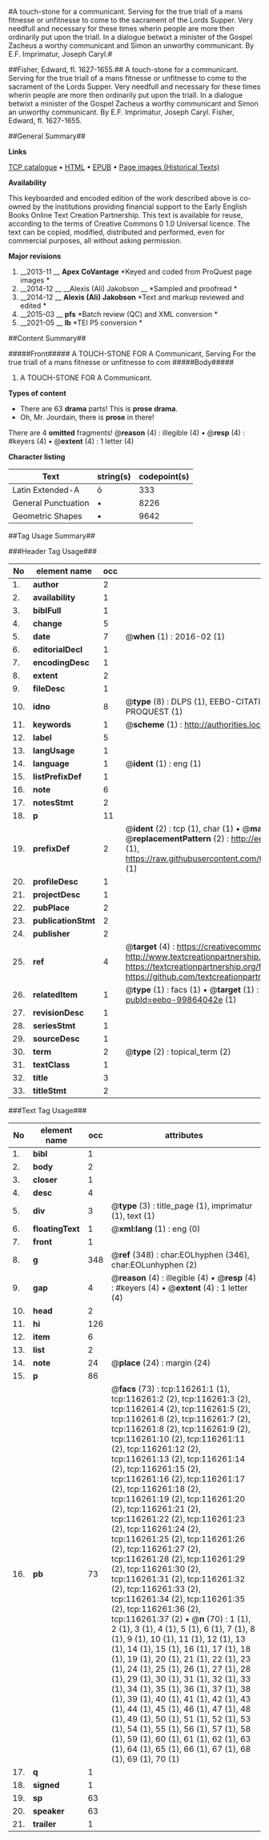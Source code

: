 #A touch-stone for a communicant. Serving for the true triall of a mans fitnesse or unfitnesse to come to the sacrament of the Lords Supper. Very needfull and necessary for these times wherin people are more then ordinarily put upon the triall. In a dialogue betwixt a minister of the Gospel Zacheus a worthy communicant and Simon an unworthy communicant. By E.F. Imprimatur, Joseph Caryl.#

##Fisher, Edward, fl. 1627-1655.##
A touch-stone for a communicant. Serving for the true triall of a mans fitnesse or unfitnesse to come to the sacrament of the Lords Supper. Very needfull and necessary for these times wherin people are more then ordinarily put upon the triall. In a dialogue betwixt a minister of the Gospel Zacheus a worthy communicant and Simon an unworthy communicant. By E.F. Imprimatur, Joseph Caryl.
Fisher, Edward, fl. 1627-1655.

##General Summary##

**Links**

[TCP catalogue](http://www.ota.ox.ac.uk/tcp/)  • 
[HTML](http://tei.it.ox.ac.uk/tcp/Texts-HTML/free/A84/A84590.html)  • 
[EPUB](http://tei.it.ox.ac.uk/tcp/Texts-EPUB/free/A84/A84590.epub) • 
[Page images (Historical Texts)](https://historicaltexts.jisc.ac.uk/eebo-99864042e)

**Availability**

This keyboarded and encoded edition of the work described above is co-owned by the
    institutions providing financial support to the Early English Books Online Text Creation
    Partnership. This text is available for reuse, according to the terms of  Creative Commons 0 1.0 Universal
    licence. The text can be copied, modified, distributed and performed, even for commercial
    purposes, all without asking permission.

**Major revisions**

1. __2013-11 __ __Apex CoVantage__ *Keyed and coded from ProQuest page images *
1. __2014-12 __ __Alexis (Ali) Jakobson __ *Sampled and proofread *
1. __2014-12 __ __Alexis (Ali) Jakobson__ *Text and markup reviewed and edited *
1. __2015-03 __ __pfs__ *Batch review (QC) and XML conversion *
1. __2021-05 __ __lb__ *TEI P5 conversion *

##Content Summary##

#####Front#####
A TOUCH-STONE FOR A Communicant, Serving For the true triall of a mans fitnesse or unfitnesse to com
#####Body#####

1. A TOUCH-STONE FOR A Communicant.

**Types of content**

  * There are 63 **drama** parts! This is **prose drama**.
  * Oh, Mr. Jourdain, there is **prose** in there!

There are 4 **omitted** fragments! 
 @__reason__ (4) : illegible (4)  •  @__resp__ (4) : #keyers (4)  •  @__extent__ (4) : 1 letter (4)

**Character listing**


|Text|string(s)|codepoint(s)|
|---|---|---|
|Latin Extended-A|ō|333|
|General Punctuation|•|8226|
|Geometric Shapes|▪|9642|

##Tag Usage Summary##

###Header Tag Usage###

|No|element name|occ|attributes|
|---|---|---|---|
|1.|__author__|2||
|2.|__availability__|1||
|3.|__biblFull__|1||
|4.|__change__|5||
|5.|__date__|7| @__when__ (1) : 2016-02 (1)|
|6.|__editorialDecl__|1||
|7.|__encodingDesc__|1||
|8.|__extent__|2||
|9.|__fileDesc__|1||
|10.|__idno__|8| @__type__ (8) : DLPS (1), EEBO-CITATION (1), VID (1), EEBO-PROQUEST (1), STC (3), PROQUEST (1)|
|11.|__keywords__|1| @__scheme__ (1) : http://authorities.loc.gov/ (1)|
|12.|__label__|5||
|13.|__langUsage__|1||
|14.|__language__|1| @__ident__ (1) : eng (1)|
|15.|__listPrefixDef__|1||
|16.|__note__|6||
|17.|__notesStmt__|2||
|18.|__p__|11||
|19.|__prefixDef__|2| @__ident__ (2) : tcp (1), char (1)  •  @__matchPattern__ (2) : ([0-9\-]+):([0-9IVX]+) (1), (.+) (1)  •  @__replacementPattern__ (2) : http://eebo.chadwyck.com/downloadtiff?vid=$1&page=$2 (1), https://raw.githubusercontent.com/textcreationpartnership/Texts/master/tcpchars.xml#$1 (1)|
|20.|__profileDesc__|1||
|21.|__projectDesc__|1||
|22.|__pubPlace__|2||
|23.|__publicationStmt__|2||
|24.|__publisher__|2||
|25.|__ref__|4| @__target__ (4) : https://creativecommons.org/publicdomain/zero/1.0/ (1), http://www.textcreationpartnership.org/docs/. (1), https://textcreationpartnership.org/faq/#faq05 (1), https://github.com/textcreationpartnership (1)|
|26.|__relatedItem__|1| @__type__ (1) : facs (1)  •  @__target__ (1) : https://data.historicaltexts.jisc.ac.uk/view?pubId=eebo-99864042e (1)|
|27.|__revisionDesc__|1||
|28.|__seriesStmt__|1||
|29.|__sourceDesc__|1||
|30.|__term__|2| @__type__ (2) : topical_term (2)|
|31.|__textClass__|1||
|32.|__title__|3||
|33.|__titleStmt__|2||


###Text Tag Usage###

|No|element name|occ|attributes|
|---|---|---|---|
|1.|__bibl__|1||
|2.|__body__|2||
|3.|__closer__|1||
|4.|__desc__|4||
|5.|__div__|3| @__type__ (3) : title_page (1), imprimatur (1), text (1)|
|6.|__floatingText__|1| @__xml:lang__ (1) : eng (0)|
|7.|__front__|1||
|8.|__g__|348| @__ref__ (348) : char:EOLhyphen (346), char:EOLunhyphen (2)|
|9.|__gap__|4| @__reason__ (4) : illegible (4)  •  @__resp__ (4) : #keyers (4)  •  @__extent__ (4) : 1 letter (4)|
|10.|__head__|2||
|11.|__hi__|126||
|12.|__item__|6||
|13.|__list__|2||
|14.|__note__|24| @__place__ (24) : margin (24)|
|15.|__p__|86||
|16.|__pb__|73| @__facs__ (73) : tcp:116261:1 (1), tcp:116261:2 (2), tcp:116261:3 (2), tcp:116261:4 (2), tcp:116261:5 (2), tcp:116261:6 (2), tcp:116261:7 (2), tcp:116261:8 (2), tcp:116261:9 (2), tcp:116261:10 (2), tcp:116261:11 (2), tcp:116261:12 (2), tcp:116261:13 (2), tcp:116261:14 (2), tcp:116261:15 (2), tcp:116261:16 (2), tcp:116261:17 (2), tcp:116261:18 (2), tcp:116261:19 (2), tcp:116261:20 (2), tcp:116261:21 (2), tcp:116261:22 (2), tcp:116261:23 (2), tcp:116261:24 (2), tcp:116261:25 (2), tcp:116261:26 (2), tcp:116261:27 (2), tcp:116261:28 (2), tcp:116261:29 (2), tcp:116261:30 (2), tcp:116261:31 (2), tcp:116261:32 (2), tcp:116261:33 (2), tcp:116261:34 (2), tcp:116261:35 (2), tcp:116261:36 (2), tcp:116261:37 (2)  •  @__n__ (70) : 1 (1), 2 (1), 3 (1), 4 (1), 5 (1), 6 (1), 7 (1), 8 (1), 9 (1), 10 (1), 11 (1), 12 (1), 13 (1), 14 (1), 15 (1), 16 (1), 17 (1), 18 (1), 19 (1), 20 (1), 21 (1), 22 (1), 23 (1), 24 (1), 25 (1), 26 (1), 27 (1), 28 (1), 29 (1), 30 (1), 31 (1), 32 (1), 33 (1), 34 (1), 35 (1), 36 (1), 37 (1), 38 (1), 39 (1), 40 (1), 41 (1), 42 (1), 43 (1), 44 (1), 45 (1), 46 (1), 47 (1), 48 (1), 49 (1), 50 (1), 51 (1), 52 (1), 53 (1), 54 (1), 55 (1), 56 (1), 57 (1), 58 (1), 59 (1), 60 (1), 61 (1), 62 (1), 63 (1), 64 (1), 65 (1), 66 (1), 67 (1), 68 (1), 69 (1), 70 (1)|
|17.|__q__|1||
|18.|__signed__|1||
|19.|__sp__|63||
|20.|__speaker__|63||
|21.|__trailer__|1||
